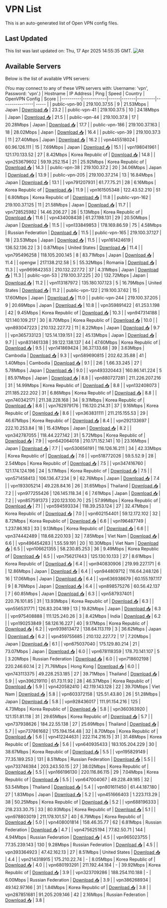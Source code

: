 # VPN List

This is an auto-generated list of Open VPN config files.

## Last Updated

This list was last updated on: Thu, 17 Apr 2025 14:55:35 GMT.
![Alt](https://repobeats.axiom.co/api/embed/186b98318ef1479477931607c1ad7d823f12451f.svg "Repobeats analytics image")

## Available Servers

Below is the list of available VPN servers:

(You may connect to any of these VPN servers with: Username: 'vpn', Password: 'vpn'.)
| Hostname | IP Address | Ping | Speed | Country | OpenVPN Config | Score |
|----------|------------|------|-------|---------|----------------| ----- |
| public-vpn-90 | 219.100.37.55 | 9 | 21.53Mbps | Japan | [Download 📥](./configs/server_0_JP.ovpn) | 23.2 |
| public-vpn-41 | 219.100.37.5 | 10 | 24.18Mbps | Japan | [Download 📥](./configs/server_1_JP.ovpn) | 21.5 |
| public-vpn-44 | 219.100.37.8 | 17 | 20.28Mbps | Japan | [Download 📥](./configs/server_2_JP.ovpn) | 17.7 |
| public-vpn-186 | 219.100.37.163 | 18 | 28.02Mbps | Japan | [Download 📥](./configs/server_3_JP.ovpn) | 16.4 |
| public-vpn-39 | 219.100.37.3 | 11 | 27.40Mbps | Japan | [Download 📥](./configs/server_4_JP.ovpn) | 16.2 |
| vpn445518024 | 60.96.126.111 | 15 | 7.69Mbps | Japan | [Download 📥](./configs/server_5_JP.ovpn) | 15.1 |
| vpn198041961 | 121.170.133.52 | 27 | 8.42Mbps | Korea Republic of | [Download 📥](./configs/server_6_KR.ovpn) | 14.8 |
| vpn253679602 | 59.19.252.154 | 21 | 25.92Mbps | Korea Republic of | [Download 📥](./configs/server_7_KR.ovpn) | 14.3 |
| public-vpn-38 | 219.100.37.2 | 20 | 34.06Mbps | Japan | [Download 📥](./configs/server_8_JP.ovpn) | 13.9 |
| public-vpn-205 | 219.100.37.214 | 13 | 16.84Mbps | Japan | [Download 📥](./configs/server_9_JP.ovpn) | 13.1 |
| vpn791207931 | 61.77.75.21 | 28 | 6.16Mbps | Korea Republic of | [Download 📥](./configs/server_10_KR.ovpn) | 11.9 |
| vpn161505348 | 122.43.52.210 | 51 | 6.80Mbps | Korea Republic of | [Download 📥](./configs/server_11_KR.ovpn) | 11.8 |
| public-vpn-162 | 219.100.37.125 | 11 | 21.58Mbps | Japan | [Download 📥](./configs/server_12_JP.ovpn) | 11.7 |
| vpn728525982 | 14.46.206.27 | 26 | 5.13Mbps | Korea Republic of | [Download 📥](./configs/server_13_KR.ovpn) | 11.6 |
| vpn434008438 | 61.27.198.131 | 29 | 20.50Mbps | Japan | [Download 📥](./configs/server_14_JP.ovpn) | 11.5 |
| vpn133849853 | 178.169.86.59 | 75 | 4.58Mbps | Russian Federation | [Download 📥](./configs/server_15_RU.ovpn) | 11.5 |
| public-vpn-165 | 219.100.37.127 | 18 | 23.53Mbps | Japan | [Download 📥](./configs/server_16_JP.ovpn) | 11.5 |
| vpn161424619 | 136.52.136.22 | 3 | 0.87Mbps | United States | [Download 📥](./configs/server_17_US.ovpn) | 11.4 |
| vpn795496258 | 118.105.200.145 | 8 | 83.71Mbps | Japan | [Download 📥](./configs/server_18_JP.ovpn) | 11.4 |
| opengw | 217.138.212.58 | 5 | 55.32Mbps | Romania | [Download 📥](./configs/server_19_RO.ovpn) | 11.3 |
| vpn969842353 | 210.132.227.72 | 37 | 4.31Mbps | Japan | [Download 📥](./configs/server_20_JP.ovpn) | 11.3 |
| public-vpn-53 | 219.100.37.225 | 20 | 132.72Mbps | Japan | [Download 📥](./configs/server_21_JP.ovpn) | 11.2 |
| vpn113187972 | 135.180.107.123 | 5 | 16.79Mbps | United States | [Download 📥](./configs/server_22_US.ovpn) | 11.2 |
| public-vpn-122 | 219.100.37.62 | 15 | 17.60Mbps | Japan | [Download 📥](./configs/server_23_JP.ovpn) | 11.0 |
| public-vpn-244 | 219.100.37.205 | 9 | 20.69Mbps | Japan | [Download 📥](./configs/server_24_JP.ovpn) | 10.8 |
| vpn359891422 | 61.253.1.198 | 42 | 9.45Mbps | Korea Republic of | [Download 📥](./configs/server_25_KR.ovpn) | 10.3 |
| vpn947314188 | 121.140.109.217 | 30 | 8.70Mbps | Korea Republic of | [Download 📥](./configs/server_26_KR.ovpn) | 10.0 |
| vpn893047223 | 210.132.227.72 | 11 | 8.22Mbps | Japan | [Download 📥](./configs/server_27_JP.ovpn) | 9.7 |
| vpn365733123 | 125.14.139.151 | 22 | 45.13Mbps | Japan | [Download 📥](./configs/server_28_JP.ovpn) | 9.7 |
| vpn831461338 | 39.122.138.137 | 44 | 47.60Mbps | Korea Republic of | [Download 📥](./configs/server_29_KR.ovpn) | 9.5 |
| vpn141869424 | 36.37.133.68 | 39 | 3.63Mbps | Cambodia | [Download 📥](./configs/server_30_KH.ovpn) | 9.3 |
| vpn589690815 | 202.62.35.88 | 41 | 1.40Mbps | Cambodia | [Download 📥](./configs/server_31_KH.ovpn) | 9.1 |
| 2i6 | 1.66.33.245 | 27 | 5.78Mbps | Japan | [Download 📥](./configs/server_32_JP.ovpn) | 9.0 |
| vpn493320443 | 160.86.141.224 | 5 | 85.97Mbps | Japan | [Download 📥](./configs/server_33_JP.ovpn) | 8.8 |
| vpn880727281 | 211.226.207.216 | 31 | 14.99Mbps | Korea Republic of | [Download 📥](./configs/server_34_KR.ovpn) | 8.8 |
| vpn132408073 | 211.185.222.202 | 31 | 6.86Mbps | Korea Republic of | [Download 📥](./configs/server_35_KR.ovpn) | 8.8 |
| vpn740342171 | 211.38.228.168 | 34 | 9.31Mbps | Korea Republic of | [Download 📥](./configs/server_36_KR.ovpn) | 8.6 |
| vpn762979176 | 116.120.214.31 | 37 | 9.16Mbps | Korea Republic of | [Download 📥](./configs/server_37_KR.ovpn) | 8.6 |
| vpn363831111 | 211.215.155.53 | 29 | 46.67Mbps | Korea Republic of | [Download 📥](./configs/server_38_KR.ovpn) | 8.4 |
| vpn292133697 | 222.10.253.84 | 18 | 15.43Mbps | Japan | [Download 📥](./configs/server_39_JP.ovpn) | 8.2 |
| vpn342787055 | 118.44.227.142 | 31 | 5.72Mbps | Korea Republic of | [Download 📥](./configs/server_40_KR.ovpn) | 7.9 |
| vpn642064018 | 210.171.152.141 | 10 | 23.16Mbps | Japan | [Download 📥](./configs/server_41_JP.ovpn) | 7.7 |
| vpn530656191 | 116.126.16.211 | 34 | 42.33Mbps | Korea Republic of | [Download 📥](./configs/server_42_KR.ovpn) | 7.6 |
| vpn518772026 | 59.5.52.9 | 28 | 2.54Mbps | Korea Republic of | [Download 📥](./configs/server_43_KR.ovpn) | 7.5 |
| vpn347416760 | 121.174.124.196 | 24 | 5.11Mbps | Korea Republic of | [Download 📥](./configs/server_44_KR.ovpn) | 7.5 |
| vpn571458413 | 106.136.47.234 | 9 | 62.76Mbps | Japan | [Download 📥](./configs/server_45_JP.ovpn) | 7.4 |
| vpn193305214 | 49.228.84.16 | 26 | 31.65Mbps | Thailand | [Download 📥](./configs/server_46_TH.ovpn) | 7.2 |
| vpn977255426 | 126.145.118.34 | 6 | 7.61Mbps | Japan | [Download 📥](./configs/server_47_JP.ovpn) | 7.2 |
| vpn857591373 | 220.123.100.70 | 25 | 57.99Mbps | Korea Republic of | [Download 📥](./configs/server_48_KR.ovpn) | 7.1 |
| vpn594593334 | 118.39.253.124 | 27 | 32.47Mbps | Korea Republic of | [Download 📥](./configs/server_49_KR.ovpn) | 7.0 |
| vpn602154401 | 59.12.172.102 | 32 | 8.72Mbps | Korea Republic of | [Download 📥](./configs/server_50_KR.ovpn) | 6.6 |
| vpn196487749 | 1.237.86.163 | 33 | 9.13Mbps | Korea Republic of | [Download 📥](./configs/server_51_KR.ovpn) | 6.6 |
| vpn374442489 | 118.68.220.103 | 32 | 7.85Mbps | Viet Nam | [Download 📥](./configs/server_52_VN.ovpn) | 6.6 |
| vpn496454283 | 1.55.59.191 | 20 | 10.30Mbps | Viet Nam | [Download 📥](./configs/server_53_VN.ovpn) | 6.5 |
| vpn106621355 | 58.230.85.253 | 36 | 9.49Mbps | Korea Republic of | [Download 📥](./configs/server_54_KR.ovpn) | 6.5 |
| vpn756217443 | 125.130.10.133 | 27 | 8.61Mbps | Korea Republic of | [Download 📥](./configs/server_55_KR.ovpn) | 6.4 |
| vpn940830906 | 219.99.227.171 | 6 | 12.86Mbps | Japan | [Download 📥](./configs/server_56_JP.ovpn) | 6.4 |
| vpn944809712 | 116.64.248.126 | 16 | 17.06Mbps | Japan | [Download 📥](./configs/server_57_JP.ovpn) | 6.4 |
| vpn636938679 | 60.155.197.117 | 9 | 8.76Mbps | Japan | [Download 📥](./configs/server_58_JP.ovpn) | 6.4 |
| vpn898575276 | 60.56.42.137 | 7 | 60.85Mbps | Japan | [Download 📥](./configs/server_59_JP.ovpn) | 6.3 |
| vpn587937401 | 220.76.101.85 | 31 | 13.93Mbps | Korea Republic of | [Download 📥](./configs/server_60_KR.ovpn) | 6.3 |
| vpn556531771 | 126.83.204.189 | 13 | 19.82Mbps | Japan | [Download 📥](./configs/server_61_JP.ovpn) | 6.3 |
| vpn975408888 | 111.125.240.26 | 3 | 8.42Mbps | India | [Download 📥](./configs/server_62_IN.ovpn) | 6.2 |
| vpn190253849 | 58.126.16.227 | 40 | 9.17Mbps | Korea Republic of | [Download 📥](./configs/server_63_KR.ovpn) | 6.2 |
| vpn939813472 | 138.64.113.119 | 3 | 36.62Mbps | Japan | [Download 📥](./configs/server_64_JP.ovpn) | 6.2 |
| vpn459755685 | 210.132.227.72 | 17 | 7.20Mbps | Japan | [Download 📥](./configs/server_65_JP.ovpn) | 6.1 |
| vpn675037040 | 175.129.80.214 | 21 | 73.07Mbps | Japan | [Download 📥](./configs/server_66_JP.ovpn) | 6.0 |
| vpn678118359 | 178.70.141.107 | 5 | 3.20Mbps | Russian Federation | [Download 📥](./configs/server_67_RU.ovpn) | 6.0 |
| vpn718602198 | 220.246.60.14 | 2 | 71.76Mbps | Hong Kong | [Download 📥](./configs/server_68_HK.ovpn) | 6.0 |
| vpn743113375 | 49.228.253.185 | 27 | 39.71Mbps | Thailand | [Download 📥](./configs/server_69_TH.ovpn) | 5.9 |
| vpn396219110 | 61.73.11.92 | 28 | 46.37Mbps | Korea Republic of | [Download 📥](./configs/server_70_KR.ovpn) | 5.9 |
| vpn420582410 | 42.119.143.128 | 22 | 39.70Mbps | Viet Nam | [Download 📥](./configs/server_71_VN.ovpn) | 5.8 |
| vpn603372158 | 125.51.43.80 | 26 | 51.28Mbps | Japan | [Download 📥](./configs/server_72_JP.ovpn) | 5.8 |
| vpn928436017 | 111.91.154.216 | 125 | 4.73Mbps | Korea Republic of | [Download 📥](./configs/server_73_KR.ovpn) | 5.8 |
| vpn360363920 | 121.151.81.118 | 31 | 29.65Mbps | Korea Republic of | [Download 📥](./configs/server_74_KR.ovpn) | 5.7 |
| vpn737938626 | 184.22.55.138 | 27 | 25.69Mbps | Thailand | [Download 📥](./configs/server_75_TH.ovpn) | 5.7 |
| vpn737861682 | 175.194.154.48 | 32 | 8.70Mbps | Korea Republic of | [Download 📥](./configs/server_76_KR.ovpn) | 5.6 |
| vpn412244631 | 222.114.216.15 | 31 | 31.48Mbps | Korea Republic of | [Download 📥](./configs/server_77_KR.ovpn) | 5.6 |
| vpn640935433 | 183.105.204.229 | 30 | 38.67Mbps | Korea Republic of | [Download 📥](./configs/server_78_KR.ovpn) | 5.5 |
| vpn195829149 | 77.35.189.253 | 131 | 8.51Mbps | Russian Federation | [Download 📥](./configs/server_79_RU.ovpn) | 5.5 |
| vpn733746384 | 203.243.50.15 | 27 | 38.02Mbps | Korea Republic of | [Download 📥](./configs/server_80_KR.ovpn) | 5.5 |
| vpn166196130 | 220.116.86.115 | 29 | 7.04Mbps | Korea Republic of | [Download 📥](./configs/server_81_KR.ovpn) | 5.5 |
| vpn647004067 | 49.228.49.185 | 32 | 53.54Mbps | Thailand | [Download 📥](./configs/server_82_TH.ovpn) | 5.4 |
| vpn801611450 | 61.44.187.180 | 27 | 1.83Mbps | Japan | [Download 📥](./configs/server_83_JP.ovpn) | 5.2 |
| vpn451666403 | 1.223.113.29 | 38 | 50.25Mbps | Korea Republic of | [Download 📥](./configs/server_84_KR.ovpn) | 5.2 |
| vpn688196333 | 218.233.30.75 | 33 | 80.93Mbps | Korea Republic of | [Download 📥](./configs/server_85_KR.ovpn) | 5.1 |
| vpn978803019 | 211.178.101.57 | 40 | 6.79Mbps | Korea Republic of | [Download 📥](./configs/server_86_KR.ovpn) | 5.0 |
| vpn408001814 | 158.46.35.77 | 62 | 6.81Mbps | Russian Federation | [Download 📥](./configs/server_87_RU.ovpn) | 4.7 |
| vpn475625194 | 77.82.50.71 | 144 | 4.94Mbps | Russian Federation | [Download 📥](./configs/server_88_RU.ovpn) | 4.5 |
| vpn965023755 | 77.35.239.143 | 130 | 9.28Mbps | Russian Federation | [Download 📥](./configs/server_89_RU.ovpn) | 4.5 |
| vpn393364923 | 47.42.162.13 | 27 | 8.51Mbps | United States | [Download 📥](./configs/server_90_US.ovpn) | 4.4 |
| vpn214318915 | 175.210.22.74 | - | 8.05Mbps | Korea Republic of | [Download 📥](./configs/server_91_KR.ovpn) | 4.0 |
| vpn680193291 | 211.192.44.184 | - | 39.92Mbps | Korea Republic of | [Download 📥](./configs/server_92_KR.ovpn) | 3.9 |
| vpn323709286 | 188.254.110.188 | - | 6.00Mbps | Russian Federation | [Download 📥](./configs/server_93_RU.ovpn) | 3.9 |
| vpn386268934 | 49.142.97.166 | 31 | 1.84Mbps | Korea Republic of | [Download 📥](./configs/server_94_KR.ovpn) | 3.8 |
| vpn287851681 | 91.205.209.146 | 42 | 2.16Mbps | Russian Federation | [Download 📥](./configs/server_95_RU.ovpn) | 3.8 |
